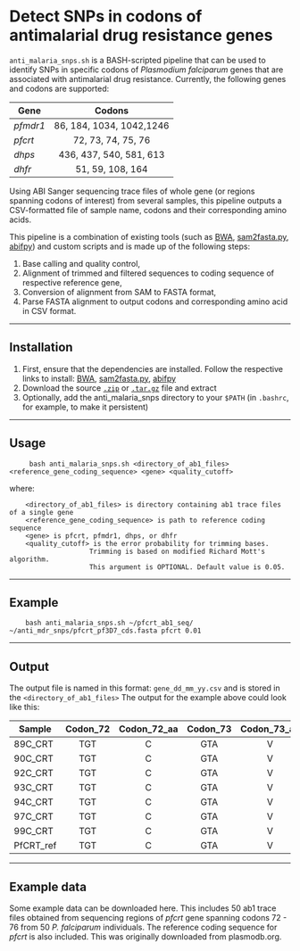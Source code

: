 Detect SNPs in codons of antimalarial drug resistance genes
===========================================================
`anti_malaria_snps.sh` is a BASH-scripted pipeline that can be used to identify SNPs in specific codons of 
_Plasmodium falciparum_ genes that are associated with antimalarial drug resistance. 
Currently, the following genes and codons are supported:

| Gene     | Codons                   |
|----------|:------------------------:|
| _pfmdr1_ | 86, 184, 1034, 1042,1246 |
| _pfcrt_  | 72, 73, 74, 75, 76       |
| _dhps_   | 436, 437, 540, 581, 613  |
| _dhfr_   | 51, 59, 108, 164         |

Using ABI Sanger sequencing trace files of whole gene (or regions spanning codons of interest) from several samples, 
this pipeline outputs a CSV-formatted file of sample name, codons and their corresponding amino acids.

This pipeline is a combination of existing tools (such as [BWA](http://bio-bwa.sourceforge.net/), [sam2fasta.py](http://sourceforge.net/projects/sam2fasta/files/), [abifpy](https://github.com/bow/abifpy)) and custom scripts and is made up of the following steps:

1. Base calling and quality control, 
2. Alignment of trimmed and filtered sequences to coding sequence of respective reference gene, 
3. Conversion of alignment from SAM to FASTA format, 
4. Parse FASTA alignment to output codons and corresponding amino acid in CSV format.

-----------------------------------------------------------
Installation
-----------------------------------------------------------
1. First, ensure that the dependencies are installed. Follow the respective links to install: [BWA](http://bio-bwa.sourceforge.net/), [sam2fasta.py](http://sourceforge.net/projects/sam2fasta/files/), [abifpy](https://github.com/bow/abifpy)
2. Download the source [`.zip`](https://github.com/Setfelix/anti_malaria_snps/zipball/master) or [`.tar.gz`](https://github.com/Setfelix/anti_malaria_snps/tarball/master) file and extract
3. Optionally, add the anti_malaria_snps directory to your `$PATH` (in `.bashrc`, for example, to make it persistent) 

-----------------------------------------------------------
Usage
-----------------------------------------------------------

         bash anti_malaria_snps.sh <directory_of_ab1_files> <reference_gene_coding_sequence> <gene> <quality_cutoff>
where: 
        
        <directory_of_ab1_files> is directory containing ab1 trace files of a single gene
        <reference_gene_coding_sequence> is path to reference coding sequence
        <gene> is pfcrt, pfmdr1, dhps, or dhfr
        <quality_cutoff> is the error probability for trimming bases. 
                        Trimming is based on modified Richard Mott's algorithm.
                        This argument is OPTIONAL. Default value is 0.05.
        
-------------------------------------------------------------------------------------------------------------
Example
-------------------------------------------------------------------------------------------------------------
        bash anti_malaria_snps.sh ~/pfcrt_ab1_seq/ ~/anti_mdr_snps/pfcrt_pf3D7_cds.fasta pfcrt 0.01

------------------------------------------------------------------------------------------------------------
Output
------------------------------------------------------------------------------------------------------------
The output file is named in this format: `gene_dd_mm_yy.csv` and is stored in the `<directory_of_ab1_files>`
The output for the example above could look like this:

| Sample   | Codon_72 | Codon_72_aa | Codon_73 | Codon_73_aa | Codon_74 | Codon_74_aa | Codon_75 | Codon_75_aa | Codon_76 | Codon_76_aa |
|----------|:--------:|:-----------:|:--------:|:-----------:|:--------:|:-----------:|:--------:|:-----------:|:--------:|:-----------:|
| 89C_CRT  | TGT      | C           | GTA      | V           | ATG      | M           | AAT      | N           | AAA      | K           |
| 90C_CRT  | TGT      | C           | GTA      | V           | ATG      | M           | AAT      | N           | AAA      | K           |
| 92C_CRT  | TGT      | C           | GTA      | V           | ATG      | M           | AAT      | N           | AAA      | K           |
| 93C_CRT  | TGT      | C           | GTA      | V           | ATG      | M           | AAT      | N           | AAA      | K           |
| 94C_CRT  | TGT      | C           | GTA      | V           | ATG      | M           | AAT      | N           | AAA      | K           |
| 97C_CRT  | TGT      | C           | GTA      | V           | ATG      | M           | AAT      | N           | AAA      | K           |
| 99C_CRT  | TGT      | C           | GTA      | V           | ATG      | M           | AAT      | N           | AAA      | K           |
| PfCRT_ref| TGT      | C           | GTA      | V           | ATG      | M           | AAT      | N           | AAA      | K           |

------------------------------------------------------------------------------------------------------------
Example data
------------------------------------------------------------------------------------------------------------
Some example data can be downloaded here.
This includes 50 ab1 trace files obtained from sequencing regions of _pfcrt_ gene spanning codons 72 - 76 from 50 _P. falciparum_ individuals.
The reference coding sequence for _pfcrt_ is also included. This was originally downloaded from plasmodb.org.


